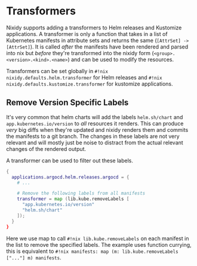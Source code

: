 # Transformers

Nixidy supports adding a transformers to Helm releases and Kustomize applications. A transformer is only a function that takes in a list of Kubernetes manifests in attribute sets and returns the same (`[AttrSet] -> [AttrSet]`). It is called _after_ the manifests have been rendered and parsed into nix but _before_ they're transformed into the nixidy form (`<group>.<version>.<kind>.<name>`) and can be used to modify the resources.

Transformers can be set globally in `#!nix nixidy.defaults.helm.transformer` for Helm releases and `#!nix nixidy.defaults.kustomize.transformer` for kustomize applications.

## Remove Version Specific Labels

It's very common that helm charts will add the labels `helm.sh/chart` and `app.kubernetes.io/version` to _all_ resources it renders. This can produce _very_ big diffs when they're updated and nixidy renders them and commits the manifests to a git branch. The changes in these labels are not very relevant and will mostly just be noise to distract from the actual relevant changes of the rendered output.

A transformer can be used to filter out these labels.

```nix
{
  applications.argocd.helm.releases.argocd = {
    # ...

    # Remove the following labels from all manifests
    transformer = map (lib.kube.removeLabels [
      "app.kubernetes.io/version"
      "helm.sh/chart"
    ]);
  }
}
```

Here we use map to call `#!nix lib.kube.removeLabels` on each manifest in the list to remove the specified labels.
The example uses function currying, this is equivalent to `#!nix manifests: map (m: lib.kube.removeLabels ["..."] m) manifests`.
